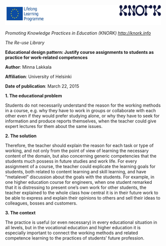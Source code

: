 <img src="images\35f13a211c1ce75a82ee75f09523ef7cdb061043/media/image01.png" width="624" height="65" />

*Promoting Knowledge Practices in Education (KNORK) http://knork.info*

*The Re-use Library*

**Educational design pattern: Justify course assignments to students as practice for work-related competences**

**Author**: Minna Lakkala

**Affiliation**: University of Helsinki

**Date of publication**: March 22, 2015

**1. The educational problem**

Students do not necessarily understand the reason for the working methods in a course, e.g. why they have to work in groups or collaborate with each other even if they would prefer studying alone, or why they have to seek for information and produce reports themselves, when the teacher could give expert lectures for them about the same issues.

**2. The solution**

Therefore, the teacher should explain the reason for each task or type of working, and not only from the point of view of learning the necessary content of the domain, but also concerning generic competencies that the students much possess in future studies and work life. For every assignment of a course, the teacher could explicate the learning goals for students, both related to content learning and skill learning, and have “metalevel” discussion about the goals with the students. For example, in one higher education course for engineers, when one student remarked that it is distressing to present one’s own work for other students, the teacher explained to the whole class how central it is in their future work to be able to express and explain their opinions to others and sell their ideas to colleagues, bosses and customers.

**3. The context**

The practice is useful (or even necessary) in every educational situation in all levels, but in the vocational education and higher education it is especially important to connect the working methods and related competence learning to the practices of students’ future profession.
